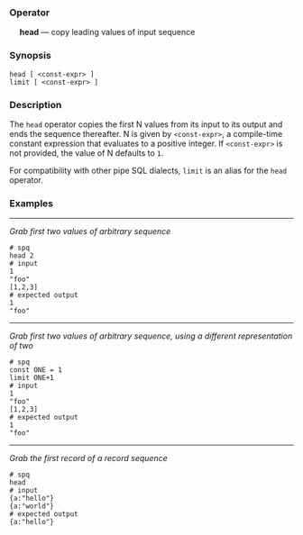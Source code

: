 ### Operator

&emsp; **head** &mdash; copy leading values of input sequence

### Synopsis

```
head [ <const-expr> ]
limit [ <const-expr> ]
```
### Description

The `head` operator copies the first N values from its input to its output and ends
the sequence thereafter. N is given by `<const-expr>`, a compile-time
constant expression that evaluates to a positive integer. If `<const-expr>`
is not provided, the value of N defaults to `1`.

For compatibility with other pipe SQL dialects,
`limit` is an alias for the `head` operator.

### Examples

---

_Grab first two values of arbitrary sequence_
```mdtest-spq
# spq
head 2
# input
1
"foo"
[1,2,3]
# expected output
1
"foo"
```

---

_Grab first two values of arbitrary sequence, using a different representation of two_
```mdtest-spq
# spq
const ONE = 1
limit ONE+1
# input
1
"foo"
[1,2,3]
# expected output
1
"foo"
```

---

_Grab the first record of a record sequence_
```mdtest-spq
# spq
head
# input
{a:"hello"}
{a:"world"}
# expected output
{a:"hello"}
```
